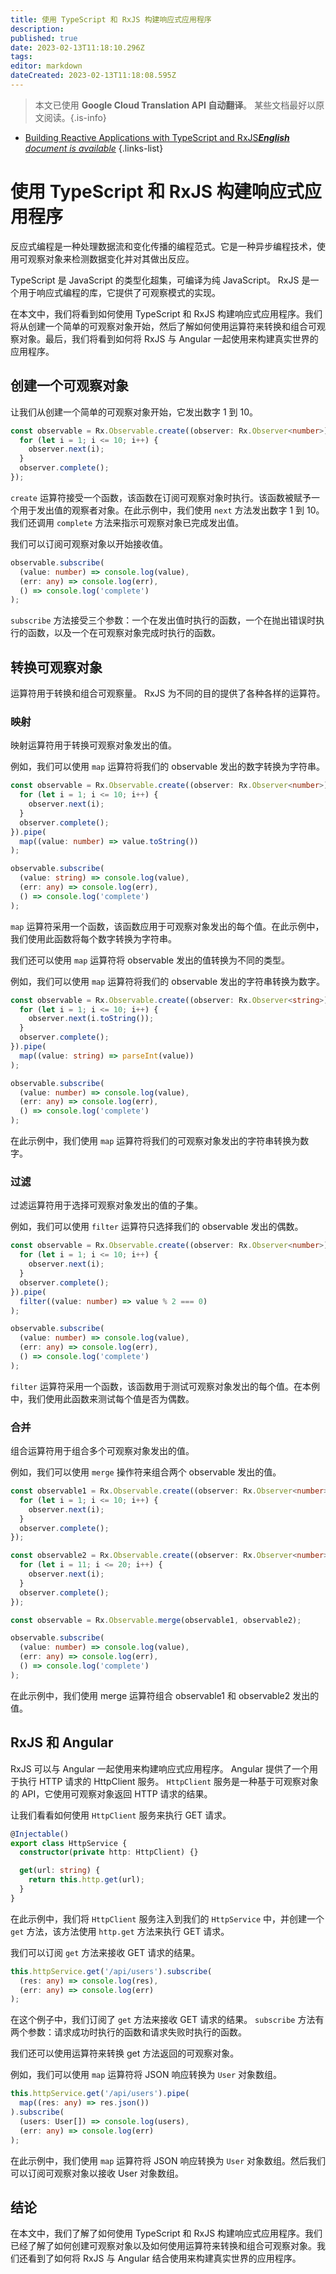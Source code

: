 ```yaml
---
title: 使用 TypeScript 和 RxJS 构建响应式应用程序
description: 
published: true
date: 2023-02-13T11:18:10.296Z
tags: 
editor: markdown
dateCreated: 2023-02-13T11:18:08.595Z
---
```


> 本文已使用 **Google Cloud Translation API 自动翻译**。
某些文档最好以原文阅读。{.is-info}



- [Building Reactive Applications with TypeScript and RxJS***English** document is available*](/en/Knowledge-base/TypeScript/building-reactive-applications-with-typescript-and-rxjs)
{.links-list}


# 使用 TypeScript 和 RxJS 构建响应式应用程序

反应式编程是一种处理数据流和变化传播的编程范式。它是一种异步编程技术，使用可观察对象来检测数据变化并对其做出反应。

TypeScript 是 JavaScript 的类型化超集，可编译为纯 JavaScript。 RxJS 是一个用于响应式编程的库，它提供了可观察模式的实现。

在本文中，我们将看到如何使用 TypeScript 和 RxJS 构建响应式应用程序。我们将从创建一个简单的可观察对象开始，然后了解如何使用运算符来转换和组合可观察对象。最后，我们将看到如何将 RxJS 与 Angular 一起使用来构建真实世界的应用程序。

## 创建一个可观察对象

让我们从创建一个简单的可观察对象开始，它发出数字 1 到 10。

```typescript
const observable = Rx.Observable.create((observer: Rx.Observer<number>) => {
  for (let i = 1; i <= 10; i++) {
    observer.next(i);
  }
  observer.complete();
});
```

`create` 运算符接受一个函数，该函数在订阅可观察对象时执行。该函数被赋予一个用于发出值的观察者对象。在此示例中，我们使用 `next` 方法发出数字 1 到 10。我们还调用 `complete` 方法来指示可观察对象已完成发出值。

我们可以订阅可观察对象以开始接收值。

```typescript
observable.subscribe(
  (value: number) => console.log(value),
  (err: any) => console.log(err),
  () => console.log('complete')
);
```

`subscribe` 方法接受三个参数：一个在发出值时执行的函数，一个在抛出错误时执行的函数，以及一个在可观察对象完成时执行的函数。

## 转换可观察对象

运算符用于转换和组合可观察量。 RxJS 为不同的目的提供了各种各样的运算符。

### 映射

映射运算符用于转换可观察对象发出的值。

例如，我们可以使用 `map` 运算符将我们的 observable 发出的数字转换为字符串。

```typescript
const observable = Rx.Observable.create((observer: Rx.Observer<number>) => {
  for (let i = 1; i <= 10; i++) {
    observer.next(i);
  }
  observer.complete();
}).pipe(
  map((value: number) => value.toString())
);

observable.subscribe(
  (value: string) => console.log(value),
  (err: any) => console.log(err),
  () => console.log('complete')
);
```

`map` 运算符采用一个函数，该函数应用于可观察对象发出的每个值。在此示例中，我们使用此函数将每个数字转换为字符串。

我们还可以使用 `map` 运算符将 observable 发出的值转换为不同的类型。

例如，我们可以使用 `map` 运算符将我们的 observable 发出的字符串转换为数字。

```typescript
const observable = Rx.Observable.create((observer: Rx.Observer<string>) => {
  for (let i = 1; i <= 10; i++) {
    observer.next(i.toString());
  }
  observer.complete();
}).pipe(
  map((value: string) => parseInt(value))
);

observable.subscribe(
  (value: number) => console.log(value),
  (err: any) => console.log(err),
  () => console.log('complete')
);
```

在此示例中，我们使用 `map` 运算符将我们的可观察对象发出的字符串转换为数字。

### 过滤

过滤运算符用于选择可观察对象发出的值的子集。

例如，我们可以使用 `filter` 运算符只选择我们的 observable 发出的偶数。

```typescript
const observable = Rx.Observable.create((observer: Rx.Observer<number>) => {
  for (let i = 1; i <= 10; i++) {
    observer.next(i);
  }
  observer.complete();
}).pipe(
  filter((value: number) => value % 2 === 0)
);

observable.subscribe(
  (value: number) => console.log(value),
  (err: any) => console.log(err),
  () => console.log('complete')
);
```

`filter` 运算符采用一个函数，该函数用于测试可观察对象发出的每个值。在本例中，我们使用此函数来测试每个值是否为偶数。

### 合并

组合运算符用于组合多个可观察对象发出的值。

例如，我们可以使用 `merge` 操作符来组合两个 observable 发出的值。

```typescript
const observable1 = Rx.Observable.create((observer: Rx.Observer<number>) => {
  for (let i = 1; i <= 10; i++) {
    observer.next(i);
  }
  observer.complete();
});

const observable2 = Rx.Observable.create((observer: Rx.Observer<number>) => {
  for (let i = 11; i <= 20; i++) {
    observer.next(i);
  }
  observer.complete();
});

const observable = Rx.Observable.merge(observable1, observable2);

observable.subscribe(
  (value: number) => console.log(value),
  (err: any) => console.log(err),
  () => console.log('complete')
);
```

在此示例中，我们使用 merge 运算符组合 observable1 和 observable2 发出的值。

## RxJS 和 Angular

RxJS 可以与 Angular 一起使用来构建响应式应用程序。 Angular 提供了一个用于执行 HTTP 请求的 HttpClient 服务。 `HttpClient` 服务是一种基于可观察对象的 API，它使用可观察对象返回 HTTP 请求的结果。

让我们看看如何使用 `HttpClient` 服务来执行 GET 请求。

```typescript
@Injectable()
export class HttpService {
  constructor(private http: HttpClient) {}

  get(url: string) {
    return this.http.get(url);
  }
}
```

在此示例中，我们将 `HttpClient` 服务注入到我们的 `HttpService` 中，并创建一个 `get` 方法，该方法使用 `http.get` 方法来执行 GET 请求。

我们可以订阅 `get` 方法来接收 GET 请求的结果。

```typescript
this.httpService.get('/api/users').subscribe(
  (res: any) => console.log(res),
  (err: any) => console.log(err)
);
```

在这个例子中，我们订阅了 `get` 方法来接收 GET 请求的结果。 `subscribe` 方法有两个参数：请求成功时执行的函数和请求失败时执行的函数。

我们还可以使用运算符来转换 get 方法返回的可观察对象。

例如，我们可以使用 `map` 运算符将 JSON 响应转换为 `User` 对象数组。

```typescript
this.httpService.get('/api/users').pipe(
  map((res: any) => res.json())
).subscribe(
  (users: User[]) => console.log(users),
  (err: any) => console.log(err)
);
```

在此示例中，我们使用 `map` 运算符将 JSON 响应转换为 `User` 对象数组。然后我们可以订阅可观察对象以接收 User 对象数组。

## 结论

在本文中，我们了解了如何使用 TypeScript 和 RxJS 构建响应式应用程序。我们已经了解了如何创建可观察对象以及如何使用运算符来转换和组合可观察对象。我们还看到了如何将 RxJS 与 Angular 结合使用来构建真实世界的应用程序。